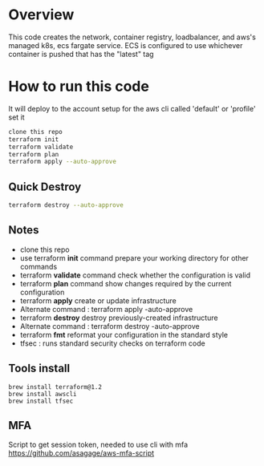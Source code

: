 # Overview

This code creates the network, container registry, loadbalancer, and aws's managed k8s, ecs fargate service. 
ECS is configured to use whichever container is pushed that has the "latest" tag

# How to run this code

It will deploy to the account setup for the aws cli called 'default' or 'profile' set it

```bash
clone this repo
terraform init
terraform validate
terraform plan
terraform apply --auto-approve
```

## Quick Destroy

```bash
terraform destroy --auto-approve
```

## Notes

- clone this repo
- use terraform __init__ command prepare your working directory for other commands
- terraform __validate__ command check whether the configuration is valid
- terraform __plan__ command show changes required by the current configuration
- terraform __apply__ create or update infrastructure
- Alternate command : terraform apply -auto-approve
- terraform __destroy__ destroy previously-created infrastructure
- Alternate command : terraform destroy -auto-approve
- terraform __fmt__ reformat your configuration in the standard style
- tfsec : runs standard security checks on terraform code


## Tools install 
```
brew install terraform@1.2
brew install awscli
brew install tfsec
```

## MFA
Script to get session token, needed to use cli with mfa
https://github.com/asagage/aws-mfa-script


